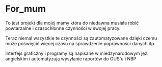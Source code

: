 # For_mum
To jest projekt dla mojej mamy która do niedawna musiała robić powtarzalne i czasochłonne czynności w swojej pracy.

Teraz niemal wszystkie te czynności są zautomatyzowane dzięki czemu może poświęcić więcej czasu na sprawdzenie poprawności danych itp.

Interfejs graficzny i programy są napisane w miedzynarodowym jęz. angielskim i automatyzują wysyłanie raportów do GUS'u i NBP
